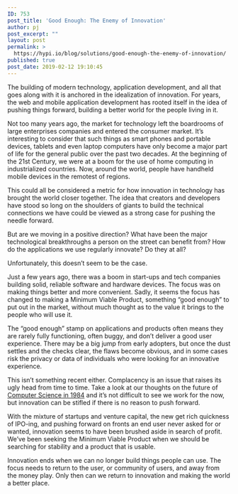 ```yaml
---
ID: 753
post_title: 'Good Enough: The Enemy of Innovation'
author: pj
post_excerpt: ""
layout: post
permalink: >
  https://hypi.io/blog/solutions/good-enough-the-enemy-of-innovation/
published: true
post_date: 2019-02-12 19:10:45
---
```

<!-- wp:paragraph -->

The building of modern technology, application development, and all that goes along with it is anchored in the idealization of innovation. For years, the web and mobile application development has rooted itself in the idea of pushing things forward, building a better world for the people living in it.  


<!-- /wp:paragraph -->

<!-- wp:paragraph -->

Not too many years ago, the market for technology left the boardrooms of large enterprises companies and entered the consumer market. It’s interesting to consider that such things as smart phones and portable devices, tablets and even laptop computers have only become a major part of life for the general public over the past two decades. At the beginning of the 21st Century, we were at a boom for the use of home computing in industrialized countries. Now, around the world, people have handheld mobile devices in the remotest of regions.  


<!-- /wp:paragraph -->

<!-- wp:paragraph -->

This could all be considered a metric for how innovation in technology has brought the world closer together. The idea that creators and developers have stood so long on the shoulders of giants to build the technical connections we have could be viewed as a strong case for pushing the needle forward.  


<!-- /wp:paragraph -->

<!-- wp:paragraph -->

But are we moving in a positive direction? What have been the major technological breakthroughs a person on the street can benefit from? How do the applications we use regularly innovate? Do they at all?  


<!-- /wp:paragraph -->

<!-- wp:paragraph -->

Unfortunately, this doesn’t seem to be the case.  


<!-- /wp:paragraph -->

<!-- wp:paragraph -->

Just a few years ago, there was a boom in start-ups and tech companies building solid, reliable software and hardware devices. The focus was on making things better and more convenient. Sadly, it seems the focus has changed to making a Minimum Viable Product, something “good enough” to put out in the market, without much thought as to the value it brings to the people who will use it.  


<!-- /wp:paragraph -->

<!-- wp:paragraph -->

The “good enough” stamp on applications and products often means they are rarely fully functioning, often buggy, and don’t deliver a good user experience. There may be a big jump from early adopters, but once the dust settles and the checks clear, the flaws become obvious, and in some cases risk the privacy or data of individuals who were looking for an innovative experience.  


<!-- /wp:paragraph -->

<!-- wp:paragraph -->

This isn’t something recent either. Complacency is an issue that raises its ugly head from time to time. Take a look at our thoughts on the future of [Computer Science in 1984][1] and it’s not difficult to see we work for the now, but innovation can be stifled if there is no reason to push forward.  


<!-- /wp:paragraph -->

<!-- wp:paragraph -->

With the mixture of startups and venture capital, the new get rich quickness of IPO-ing, and pushing forward on fronts an end user never asked for or wanted, innovation seems to have been brushed aside in search of profit. We’ve been seeking the Minimum Viable Product when we should be searching for stability and a product that is usable.  


<!-- /wp:paragraph -->

<!-- wp:paragraph -->

Innovation ends when we can no longer build things people can use. The focus needs to return to the user, or community of users, and away from the money play. Only then can we return to innovation and making the world a better place.

<!-- /wp:paragraph -->

<!-- wp:paragraph -->



<!-- /wp:paragraph -->

 [1]: https://codesmithdev.com/notes-from-a-1984-tech-talk-about-programming-languages/